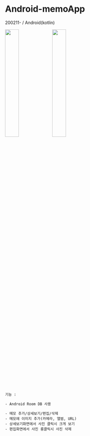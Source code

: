 # Android-memoApp
200211- / Android(kotlin)

<img src="https://user-images.githubusercontent.com/59545680/75750211-0bd8e580-5d67-11ea-970f-0d191eb0ec28.gif" width="30%">  <img src="https://user-images.githubusercontent.com/59545680/75750219-12fff380-5d67-11ea-8e74-733a52261fc4.gif" width="30%"><br>

`기능 : `   
~~~
- Android Room DB 사용

- 메모 추가/상세보기/편집/삭제
- 메모에 이미지 추가(카메라, 앨범, URL)
- 상세보기화면에서 사진 클릭시 크게 보기
- 편집화면에서 사진 롱클릭시 사진 삭제 
~~~
